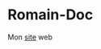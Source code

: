 # Romain-Doc
Mon <a href="https://htmlpreview.github.io/?https://github.com/quet-romain/Romain-Doc/blob/master/index.html">site</a> web
